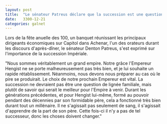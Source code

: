```yaml
---
layout: post
title:  "Le sénateur Patreus déclare que la succession est une question de pouvoir et pas de sang"
date:   3300-12-21
categories: galnet
---
```

Lors de la fête anuelle des 100, un banquet réunissant les principaux dirigeants économiques sur Capitol dans Achenar, l'un des orateurs durant les discours d'après-dîner, le sénateur Denton Patreus, s'est exprimé sur l'importance de la succession Impériale.

"Nous sommes véritablement un grand empire. Notre grâce l'Empereur Hengist ne se porte malheureusement pas très bien, et je lui souhaite un rapide rétablissement. Néanmoins, nous devons nous préparer au cas où le pire se produirait. Le choix de notre prochain Empereur est vital. La succession ne devraient pas être une question de lignée familiale, mais plutôt de savoir qui serait le meilleur pour l'Empire à venir. Durant les générations précédentes, et pour Hengist lui-même, formé au pouvoir pendant des décennies par son formidable père, cela a fonctionné très bien durant tout un millénaire. Il ne s'agissait pas seulement de sang, il s'agissait d'apprendre de la part de son père. Cette fois-ci il n'y a pas de tel successeur, donc les choses doivent changer."
